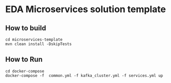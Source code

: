 # EDA Microservices solution template

##  How to build

```
cd microservices-template
mvn clean install -DskipTests
```

## How to Run
```
cd docker-compose
docker-compose -f  common.yml -f kafka_cluster.yml -f services.yml up
```